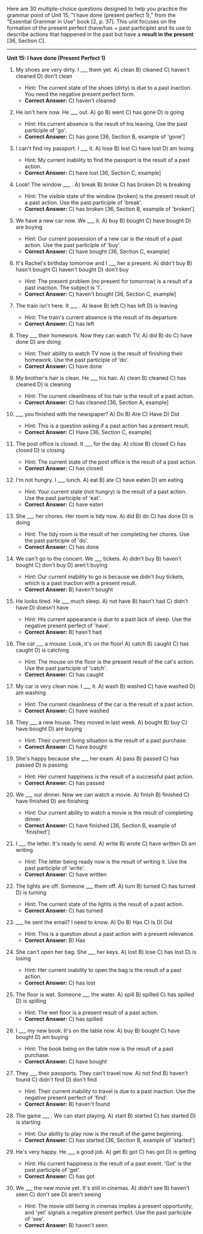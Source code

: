 Here are 30 multiple-choice questions designed to help you practice the grammar point of Unit 15, "I have done (present perfect 1)," from the "Essential Grammar in Use" book [2, p. 37]. This unit focuses on the formation of the present perfect (have/has + past participle) and its use to describe actions that happened in the past but have a **result in the present** [36, Section C].

***

**Unit 15: I have done (Present Perfect 1)**

1.  My shoes are very dirty. I ___ them yet.
    A) clean
    B) cleaned
    C) haven't cleaned
    D) don't clean
    *   Hint: The current state of the shoes (dirty) is due to a past inaction. You need the negative present perfect form.
    *   **Correct Answer:** C) haven't cleaned

2.  He isn't here now. He ___ out.
    A) go
    B) went
    C) has gone
    D) is going
    *   Hint: His current absence is the result of his leaving. Use the past participle of 'go'.
    *   **Correct Answer:** C) has gone [36, Section B, example of 'gone']

3.  I can't find my passport. I ___ it.
    A) lose
    B) lost
    C) have lost
    D) am losing
    *   Hint: My current inability to find the passport is the result of a past action.
    *   **Correct Answer:** C) have lost [36, Section C, example]

4.  Look! The window ___ .
    A) break
    B) broke
    C) has broken
    D) is breaking
    *   Hint: The visible state of the window (broken) is the present result of a past action. Use the past participle of 'break'.
    *   **Correct Answer:** C) has broken [36, Section B, example of 'broken']

5.  We have a new car now. We ___ it.
    A) buy
    B) bought
    C) have bought
    D) are buying
    *   Hint: Our current possession of a new car is the result of a past action. Use the past participle of 'buy'.
    *   **Correct Answer:** C) have bought [36, Section C, example]

6.  It's Rachel's birthday tomorrow and I ___ her a present.
    A) didn't buy
    B) hasn't bought
    C) haven't bought
    D) don't buy
    *   Hint: The present problem (no present for tomorrow) is a result of a past inaction. The subject is 'I'.
    *   **Correct Answer:** C) haven't bought [36, Section C, example]

7.  The train isn't here. It ___ .
    A) leave
    B) left
    C) has left
    D) is leaving
    *   Hint: The train's current absence is the result of its departure.
    *   **Correct Answer:** C) has left

8.  They ___ their homework. Now they can watch TV.
    A) did
    B) do
    C) have done
    D) are doing
    *   Hint: Their ability to watch TV now is the result of finishing their homework. Use the past participle of 'do'.
    *   **Correct Answer:** C) have done

9.  My brother's hair is clean. He ___ his hair.
    A) clean
    B) cleaned
    C) has cleaned
    D) is cleaning
    *   Hint: The current cleanliness of his hair is the result of a past action.
    *   **Correct Answer:** C) has cleaned [36, Section A, example]

10. ___ you finished with the newspaper?
    A) Do
    B) Are
    C) Have
    D) Did
    *   Hint: This is a question asking if a past action has a present result.
    *   **Correct Answer:** C) Have [36, Section C, example]

11. The post office is closed. It ___ for the day.
    A) close
    B) closed
    C) has closed
    D) is closing
    *   Hint: The current state of the post office is the result of a past action.
    *   **Correct Answer:** C) has closed

12. I'm not hungry. I ___ lunch.
    A) eat
    B) ate
    C) have eaten
    D) am eating
    *   Hint: Your current state (not hungry) is the result of a past action. Use the past participle of 'eat'.
    *   **Correct Answer:** C) have eaten

13. She ___ her chores. Her room is tidy now.
    A) did
    B) do
    C) has done
    D) is doing
    *   Hint: The tidy room is the result of her completing her chores. Use the past participle of 'do'.
    *   **Correct Answer:** C) has done

14. We can't go to the concert. We ___ tickets.
    A) didn't buy
    B) haven't bought
    C) don't buy
    D) aren't buying
    *   Hint: Our current inability to go is because we didn't buy tickets, which is a past inaction with a present result.
    *   **Correct Answer:** B) haven't bought

15. He looks tired. He ___ much sleep.
    A) not have
    B) hasn't had
    C) didn't have
    D) doesn't have
    *   Hint: His current appearance is due to a past lack of sleep. Use the negative present perfect of 'have'.
    *   **Correct Answer:** B) hasn't had

16. The cat ___ a mouse. Look, it's on the floor!
    A) catch
    B) caught
    C) has caught
    D) is catching
    *   Hint: The mouse on the floor is the present result of the cat's action. Use the past participle of 'catch'.
    *   **Correct Answer:** C) has caught

17. My car is very clean now. I ___ it.
    A) wash
    B) washed
    C) have washed
    D) am washing
    *   Hint: The current cleanliness of the car is the result of a past action.
    *   **Correct Answer:** C) have washed

18. They ___ a new house. They moved in last week.
    A) bought
    B) buy
    C) have bought
    D) are buying
    *   Hint: Their current living situation is the result of a past purchase.
    *   **Correct Answer:** C) have bought

19. She's happy because she ___ her exam.
    A) pass
    B) passed
    C) has passed
    D) is passing
    *   Hint: Her current happiness is the result of a successful past action.
    *   **Correct Answer:** C) has passed

20. We ___ our dinner. Now we can watch a movie.
    A) finish
    B) finished
    C) have finished
    D) are finishing
    *   Hint: Our current ability to watch a movie is the result of completing dinner.
    *   **Correct Answer:** C) have finished [36, Section B, example of 'finished']

21. I ___ the letter. It's ready to send.
    A) write
    B) wrote
    C) have written
    D) am writing
    *   Hint: The letter being ready now is the result of writing it. Use the past participle of 'write'.
    *   **Correct Answer:** C) have written

22. The lights are off. Someone ___ them off.
    A) turn
    B) turned
    C) has turned
    D) is turning
    *   Hint: The current state of the lights is the result of a past action.
    *   **Correct Answer:** C) has turned

23. ___ he sent the email? I need to know.
    A) Do
    B) Has
    C) Is
    D) Did
    *   Hint: This is a question about a past action with a present relevance.
    *   **Correct Answer:** B) Has

24. She can't open her bag. She ___ her keys.
    A) lost
    B) lose
    C) has lost
    D) is losing
    *   Hint: Her current inability to open the bag is the result of a past action.
    *   **Correct Answer:** C) has lost

25. The floor is wet. Someone ___ the water.
    A) spill
    B) spilled
    C) has spilled
    D) is spilling
    *   Hint: The wet floor is a present result of a past action.
    *   **Correct Answer:** C) has spilled

26. I ___ my new book. It's on the table now.
    A) buy
    B) bought
    C) have bought
    D) am buying
    *   Hint: The book being on the table now is the result of a past purchase.
    *   **Correct Answer:** C) have bought

27. They ___ their passports. They can't travel now.
    A) not find
    B) haven't found
    C) didn't find
    D) don't find
    *   Hint: Their current inability to travel is due to a past inaction. Use the negative present perfect of 'find'.
    *   **Correct Answer:** B) haven't found

28. The game ___ . We can start playing.
    A) start
    B) started
    C) has started
    D) is starting
    *   Hint: Our ability to play now is the result of the game beginning.
    *   **Correct Answer:** C) has started [36, Section B, example of 'started']

29. He's very happy. He ___ a good job.
    A) get
    B) got
    C) has got
    D) is getting
    *   Hint: His current happiness is the result of a past event. 'Got' is the past participle of 'get'.
    *   **Correct Answer:** C) has got

30. We ___ the new movie yet. It's still in cinemas.
    A) didn't see
    B) haven't seen
    C) don't see
    D) aren't seeing
    *   Hint: The movie still being in cinemas implies a present opportunity, and 'yet' signals a negative present perfect. Use the past participle of 'see'.
    *   **Correct Answer:** B) haven't seen